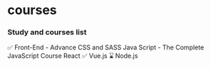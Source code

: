 # courses

### Study and courses list

✅ Front-End - Advance CSS and SASS
   Java Script - The Complete JavaScript Course
   React
✅ Vue.js
⌛ Node.js
